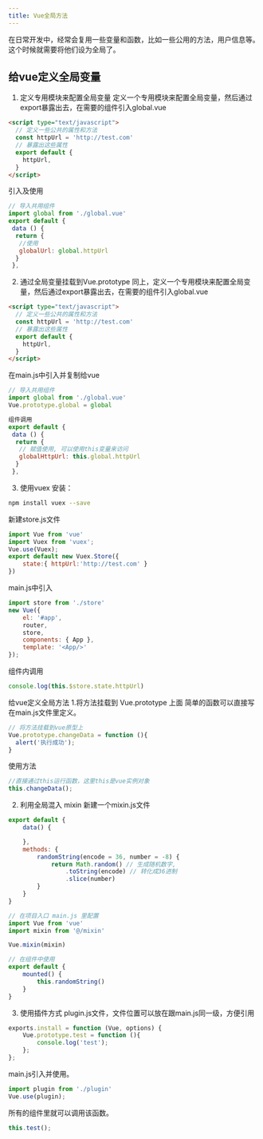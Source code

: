 ```yaml
---
title: Vue全局方法
---
```


在日常开发中，经常会复用一些变量和函数，比如一些公用的方法，用户信息等。这个时候就需要将他们设为全局了。
## 给vue定义全局变量
1. 定义专用模块来配置全局变量
定义一个专用模块来配置全局变量，然后通过export暴露出去，在需要的组件引入global.vue
```html
<script type="text/javascript">
  // 定义一些公共的属性和方法
  const httpUrl = 'http://test.com'
  // 暴露出这些属性
  export default {
    httpUrl,
  }
</script>
```
引入及使用
```js
// 导入共用组件
import global from './global.vue'
export default {
 data () {
  return {
   //使用
   globalUrl: global.httpUrl
  }
 },
```
2. 通过全局变量挂载到Vue.prototype
同上，定义一个专用模块来配置全局变量，然后通过export暴露出去，在需要的组件引入global.vue
```html
<script type="text/javascript">
  // 定义一些公共的属性和方法
  const httpUrl = 'http://test.com'
  // 暴露出这些属性
  export default {
    httpUrl,
  }
</script>
```
在main.js中引入并复制给vue
```js
// 导入共用组件
import global from './global.vue'
Vue.prototype.global = global

组件调用
export default {
 data () {
  return {
   // 赋值使用, 可以使用this变量来访问
   globalHttpUrl: this.global.httpUrl
  }
 },
```
3. 使用vuex
安装：
```bash
npm install vuex --save
```
新建store.js文件
```js
import Vue from 'vue' 
import Vuex from 'vuex'; 
Vue.use(Vuex); 
export default new Vuex.Store({ 
    state:{ httpUrl:'http://test.com' } 
})
```
main.js中引入
```js
import store from './store' 
new Vue({
    el: '#app', 
    router, 
    store, 
    components: { App }, 
    template: '<App/>' 
});
```
组件内调用
```js
console.log(this.$store.state.httpUrl)
```
给vue定义全局方法
1.将方法挂载到 Vue.prototype 上面
简单的函数可以直接写在main.js文件里定义。
```js
// 将方法挂载到vue原型上
Vue.prototype.changeData = function (){
  alert('执行成功');
}
```
使用方法
```js
//直接通过this运行函数，这里this是vue实例对象
this.changeData();
```
2. 利用全局混入 mixin
新建一个mixin.js文件
```js
export default {
    data() {

    },
    methods: {
        randomString(encode = 36, number = -8) {
            return Math.random() // 生成随机数字,
                .toString(encode) // 转化成36进制
                .slice(number) 
        }
    }
}

// 在项目入口 main.js 里配置
import Vue from 'vue'
import mixin from '@/mixin'

Vue.mixin(mixin)

// 在组件中使用
export default {
    mounted() {
        this.randomString()
    }
}
```
3. 使用插件方式
plugin.js文件，文件位置可以放在跟main.js同一级，方便引用
```js
exports.install = function (Vue, options) {
    Vue.prototype.test = function (){
        console.log('test');
    };
};
```
main.js引入并使用。
```js
import plugin from './plugin'
Vue.use(plugin);
```
所有的组件里就可以调用该函数。
```js
this.test();
```